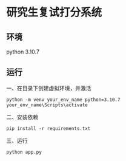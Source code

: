 # 研究生复试打分系统

## 环境
python 3.10.7

## 运行
一、在目录下创建虚拟环境，并激活
```
python -m venv your_env_name python=3.10.7
your_env_name\Scripts\activate
```
二、安装依赖
```
pip install -r requirements.txt
```
三、运行
```
python app.py
```